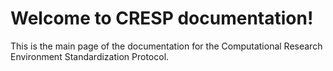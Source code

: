 # Welcome to CRESP documentation!

This is the main page of the documentation for the Computational Research Environment Standardization Protocol. 